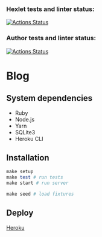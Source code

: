### Hexlet tests and linter status:
[![Actions Status](https://github.com/Yorickov/rails-project-lvl2/workflows/hexlet-check/badge.svg?branch=)](https://github.com/Yorickov/rails-project-lvl2/actions?query=branch:)

### Author tests and linter status:
[![Actions Status](https://github.com/Yorickov/rails-project-lvl2/actions/workflows/master.yml/badge.svg)](https://github.com/Yorickov/rails-project-lvl2/actions)

# Blog

## System dependencies

- Ruby
- Node.js
- Yarn
- SQLite3
- Heroku CLI

## Installation

```ruby
make setup
make test # run tests
make start # run server

make seed # load fixtures
```

## Deploy

[Heroku](https://blog-collective.herokuapp.com/)
